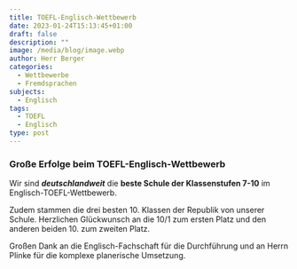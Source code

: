 ```yaml
---
title: TOEFL-Englisch-Wettbewerb
date: 2023-01-24T15:13:45+01:00
draft: false
description: ""
image: /media/blog/image.webp
author: Herr Berger
categories:
  - Wettbewerbe
  - Fremdsprachen
subjects:
  - Englisch
tags:
  - TOEFL
  - Englisch
type: post
---
```

### Große Erfolge beim TOEFL-Englisch-Wettbewerb

Wir sind ***deutschlandweit*** die **beste Schule der Klassenstufen 7-10** im Englisch-TOEFL-Wettbewerb.

Zudem stammen die drei besten 10. Klassen der Republik von unserer Schule. Herzlichen Glückwunsch an die 10/1 zum ersten Platz und den anderen beiden 10. zum zweiten Platz.

Großen Dank an die Englisch-Fachschaft für die Durchführung und an Herrn Plinke für die komplexe planerische Umsetzung.
